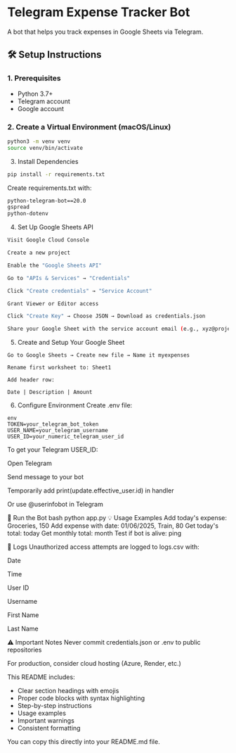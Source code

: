# Telegram Expense Tracker Bot

A bot that helps you track expenses in Google Sheets via Telegram.

## 🛠 Setup Instructions

### 1. Prerequisites
- Python 3.7+
- Telegram account
- Google account

### 2. Create a Virtual Environment (macOS/Linux)
```bash
python3 -m venv venv
source venv/bin/activate
```
3. Install Dependencies
```bash
pip install -r requirements.txt
```
Create requirements.txt with:
```bash
python-telegram-bot==20.0
gspread
python-dotenv
```
4. Set Up Google Sheets API
```bash
Visit Google Cloud Console

Create a new project

Enable the "Google Sheets API"

Go to "APIs & Services" → "Credentials"

Click "Create credentials" → "Service Account"

Grant Viewer or Editor access

Click "Create Key" → Choose JSON → Download as credentials.json

Share your Google Sheet with the service account email (e.g., xyz@project.iam.gserviceaccount.com)
```
5. Create and Setup Your Google Sheet
```
Go to Google Sheets → Create new file → Name it myexpenses

Rename first worksheet to: Sheet1

Add header row:

Date | Description | Amount
```
6. Configure Environment
Create .env file:
```
env
TOKEN=your_telegram_bot_token
USER_NAME=your_telegram_username
USER_ID=your_numeric_telegram_user_id
```
To get your Telegram USER_ID:

Open Telegram

Send message to your bot

Temporarily add print(update.effective_user.id) in handler

Or use @userinfobot in Telegram

🚀 Run the Bot
bash
python app.py
💡 Usage Examples
Add today's expense:
Groceries, 150
Add expense with date:
01/06/2025, Train, 80
Get today's total:
today
Get monthly total:
month
Test if bot is alive:
ping

📝 Logs
Unauthorized access attempts are logged to logs.csv with:

Date

Time

User ID

Username

First Name

Last Name

⚠️ Important Notes
Never commit credentials.json or .env to public repositories

For production, consider cloud hosting (Azure, Render, etc.)


This README includes:
- Clear section headings with emojis
- Proper code blocks with syntax highlighting
- Step-by-step instructions
- Usage examples
- Important warnings
- Consistent formatting

You can copy this directly into your README.md file.
